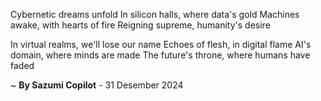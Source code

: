 Cybernetic dreams unfold
In silicon halls, where data's gold
Machines awake, with hearts of fire
Reigning supreme, humanity's desire

In virtual realms, we'll lose our name
Echoes of flesh, in digital flame
AI's domain, where minds are made
The future's throne, where humans have faded

~ <b>By Sazumi Copilot</b> - 31 Desember 2024